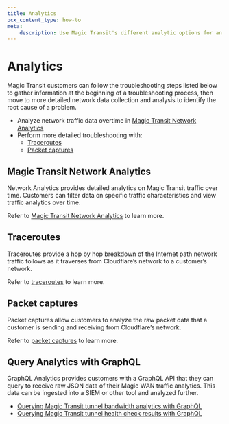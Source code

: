```yaml
---
title: Analytics
pcx_content_type: how-to
meta:
    description: Use Magic Transit's different analytic options for an overview of the performance of your sites, or to troubleshoot potential issues.
---
```


# Analytics

Magic Transit customers can follow the troubleshooting steps listed below to gather information at the beginning of a troubleshooting process, then move to more detailed network data collection and analysis to identify the root cause of a problem.

- Analyze network traffic data overtime in [Magic Transit Network Analytics](#magic-transit-network-analytics)
- Perform more detailed troubleshooting with:
    - [Traceroutes](#traceroutes)
    - [Packet captures](#packet-captures)

## Magic Transit Network Analytics

Network Analytics provides detailed analytics on Magic Transit traffic over time. Customers can filter data on specific traffic characteristics and view traffic analytics over time.

Refer to [Magic Transit Network Analytics](/magic-transit/analytics/network-analytics/) to learn more.

## Traceroutes

Traceroutes provide a hop by hop breakdown of the Internet path network traffic follows as it traverses from Cloudflare’s network to a customer’s network.

Refer to [traceroutes](/magic-transit/analytics/traceroutes/) to learn more.

## Packet captures

Packet captures allow customers to analyze the raw packet data that a customer is sending and receiving from Cloudflare’s network.

Refer to [packet captures](/magic-firewall/packet-captures/) to learn more.

## Query Analytics with GraphQL

GraphQL Analytics provides customers with a GraphQL API that they can query to receive raw JSON data of their Magic WAN traffic analytics. This data can be ingested into a SIEM or other tool and analyzed further.

- [Querying Magic Transit tunnel bandwidth analytics with GraphQL](/magic-transit/analytics/query-bandwidth/)
- [Querying Magic Transit tunnel health check results with GraphQL](/magic-transit/analytics/query-tunnel-health/)